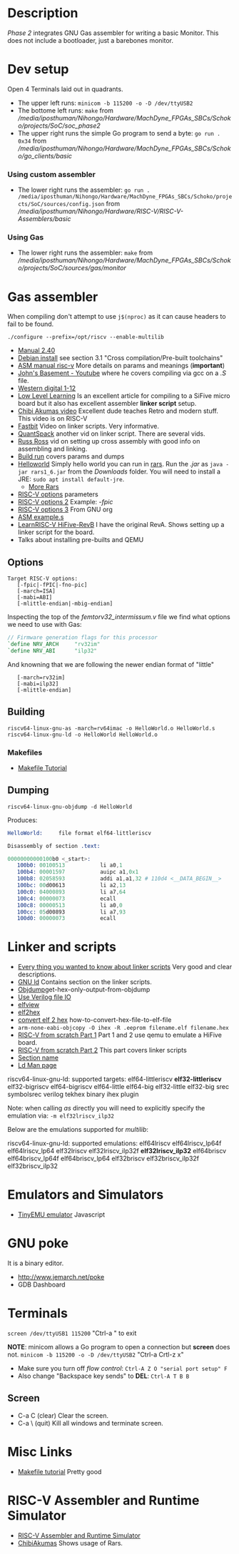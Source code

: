 # Description
*Phase 2* integrates GNU Gas assembler for writing a basic Monitor. This does not include a bootloader, just a barebones monitor.

# Dev setup 
Open 4 Terminals laid out in quadrants.
- The upper left runs: ```minicom -b 115200 -o -D /dev/ttyUSB2```
- The bottome left runs: ```make``` from */media/iposthuman/Nihongo/Hardware/MachDyne_FPGAs_SBCs/Schoko/projects/SoC/soc_phase2*
- The upper right runs the simple Go program to send a byte: ```go run . 0x34``` from */media/iposthuman/Nihongo/Hardware/MachDyne_FPGAs_SBCs/Schoko/go_clients/basic*

### Using custom assembler
- The lower right runs the assembler: ```go run . /media/iposthuman/Nihongo/Hardware/MachDyne_FPGAs_SBCs/Schoko/projects/SoC/sources/config.json``` from */media/iposthuman/Nihongo/Hardware/RISC-V/RISC-V-Assemblers/basic*

### Using Gas
- The lower right runs the assembler: ```make``` from */media/iposthuman/Nihongo/Hardware/MachDyne_FPGAs_SBCs/Schoko/projects/SoC/sources/gas/monitor*

# Gas assembler
When compiling don't attempt to use ```j$(nproc)``` as it can cause headers to fail to be found.

```./configure --prefix=/opt/riscv --enable-multilib```

- [Manual 2.40](https://sourceware.org/binutils/docs/as/)
- [Debian install](https://www.drtuber.com/video/4381194/beautiful-blonde-showing-her-big-boobs-on-cam#) see section 3.1 "Cross compilation/Pre-built toolchains"
- [ASM manual risc-v](https://github.com/riscv-non-isa/riscv-asm-manual/blob/master/riscv-asm.md) More details on params and meanings (**important**)
- [John's Basement - Youtube](https://www.youtube.com/watch?v=ODn7vnWOptM) where he covers compiling via gcc on a *.S* file.
- [Western digital 1-12](https://www.youtube.com/playlist?list=PL6noQ0vZDAdh_aGvqKvxd0brXImHXMuLY)
- [Low Level Learning](https://www.youtube.com/watch?v=n8g_XKSSqRo) Is an excellent article for compiling to a SiFive micro board but it also has excellent assembler **linker script** setup.
- [Chibi Akumas video](https://www.youtube.com/watch?v=bEUMLh2lasE&t=307s) Excellent dude teaches Retro and modern stuff. This video is on RISC-V
- [Fastbit](https://www.youtube.com/watch?v=B7oKdUvRhQQ) Video on linker scripts. Very informative.
- [QuantSpack](https://www.youtube.com/watch?v=-thR3Jy-Gew) another vid on linker script. There are several vids.
- [Russ Ross](https://www.youtube.com/watch?v=5g8M85r8Au8) vid on setting up cross assembly with good info on assembling and linking.
- [Build run](https://inst.eecs.berkeley.edu/~cs250/fa10/handouts/tut3-riscv.pdf) covers params and dumps
- [Helloworld](https://smist08.wordpress.com/2019/09/07/risc-v-assembly-language-hello-world/) Simply hello world you can run in [rars](https://github.com/TheThirdOne/rars). Run the *.jar* as ```java -jar rars1_6.jar``` from the *Downloads* folder. You will need to install a JRE: ```sudo apt install default-jre```.
  - [More Rars](http://ecen323wiki.groups.et.byu.net/labs/lab-04/)
- [RISC-V options](https://gcc.gnu.org/onlinedocs/gcc/RISC-V-Options.html) parameters
- [RISC-V options 2](https://sourceware.org/binutils/docs/as/RISC_002dV_002dOptions.html) Example: *-fpic*
- [RISC-V options 3](https://gcc.gnu.org/onlinedocs/gcc/gcc-command-options/machine-dependent-options/risc-v-options.html) From GNU org
- [ASM example.s](http://ix.io/2dyN/gas)
- [LearnRISC-V HiFive-RevB](https://www.youtube.com/watch?v=Xshh5iPholc) I have the original RevA. Shows setting up a linker script for the board.
- [](https://www.dynamsoft.com/codepool/riscv-barcode-sdk-qemu-emulator-ubuntu.html) Talks about installing pre-builts and QEMU

## Options
```
Target RISC-V options:
   [-fpic|-fPIC|-fno-pic]
   [-march=ISA]
   [-mabi=ABI]
   [-mlittle-endian|-mbig-endian]
```

Inspecting the top of the *femtorv32_intermissum.v* file we find what options we need to use with Gas:
```verilog
// Firmware generation flags for this processor
`define NRV_ARCH     "rv32im"
`define NRV_ABI      "ilp32"
```
And knowning that we are following the newer endian format of "little"
```
   [-march=rv32im]
   [-mabi=ilp32]
   [-mlittle-endian]
```

## Building
```
riscv64-linux-gnu-as -march=rv64imac -o HelloWorld.o HelloWorld.s
riscv64-linux-gnu-ld -o HelloWorld HelloWorld.o
```

### Makefiles
- [Makefile Tutorial](https://makefiletutorial.com/)

## Dumping
```
riscv64-linux-gnu-objdump -d HelloWorld
```

Produces:
```s
HelloWorld:     file format elf64-littleriscv

Disassembly of section .text:

00000000000100b0 <_start>:
   100b0: 00100513           li a0,1
   100b4: 00001597           auipc a1,0x1
   100b8: 02058593           addi a1,a1,32 # 110d4 <__DATA_BEGIN__>
   100bc: 00d00613           li a2,13
   100c0: 04000893           li a7,64
   100c4: 00000073           ecall
   100c8: 00000513           li a0,0
   100cc: 05d00893           li a7,93
   100d0: 00000073           ecall
```


# Linker and scripts
- [Every thing you wanted to know about linker scripts](https://mcyoung.xyz/2021/06/01/linker-script/) Very good and clear descriptions.
- [GNU ld](https://sourceware.org/binutils/docs/ld/index.html) Contains section on the linker scripts.
- [Objdump](https://unix.stackexchange.com/questions/421556/)get-hex-only-output-from-objdump
- [Use Verilog file IO](http://www.chris.spear.net/pli/fileio.htm)
- [elfview](https://github.com/mattfischer/elfview/tree/master/src)
- [elf2hex](https://github.com/sifive/elf2hex)
- [convert elf 2 hex](https://community.st.com/s/question/0D50X0000AlflsxSQA/) how-to-convert-hex-file-to-elf-file
- ```arm-none-eabi-objcopy -O ihex -R .eeprom filename.elf filename.hex```
- [RISC-V from scratch Part 1](https://twilco.github.io/riscv-from-scratch/2019/03/10/riscv-from-scratch-1.html) Part 1 and 2 use qemu to emulate a HiFive board.
- [RISC-V from scratch Part 2](https://twilco.github.io/riscv-from-scratch/2019/04/27/riscv-from-scratch-2.html) This part covers linker scripts
- [Section name](https://sourceware.org/binutils/docs/as/Section.html)
- [Ld Man page](https://manpages.debian.org/testing/binutils-riscv64-linux-gnu/riscv64-linux-gnu-ld.1.en.html)

riscv64-linux-gnu-ld: supported targets: elf64-littleriscv **elf32-littleriscv** elf32-bigriscv elf64-bigriscv elf64-little elf64-big elf32-little elf32-big srec symbolsrec verilog tekhex binary ihex plugin

Note: when calling *as* directly you will need to explicitly specify the emulation via: ```-m elf32lriscv_ilp32```

Below are the emulations supported for *multilib*:

riscv64-linux-gnu-ld: supported emulations: elf64lriscv elf64lriscv_lp64f elf64lriscv_lp64 elf32lriscv elf32lriscv_ilp32f **elf32lriscv_ilp32** elf64briscv elf64briscv_lp64f elf64briscv_lp64 elf32briscv elf32briscv_ilp32f elf32briscv_ilp32

# Emulators and Simulators
- [TinyEMU emulator](https://bellard.org/tinyemu/) Javascript

# GNU poke
It is a binary editor.
- http://www.jemarch.net/poke
- GDB Dashboard

# Terminals
```screen /dev/ttyUSB1 115200```  "Ctrl-a \" to exit

**NOTE**: minicom allows a Go program to open a connection but **screen** does not.
```minicom -b 115200 -o -D /dev/ttyUSB2``` "Ctrl-a Crtl-z x"

- Make sure you turn off *flow control*: ```Ctrl-A Z O "serial port setup" F```
- Also change "Backspace key sends" to **DEL**: ```Ctrl-A T B B```

## Screen
- C-a C              (clear)           Clear the screen.
- C-a \              (quit)            Kill all windows and terminate screen.

# Misc Links
- [Makefile tutorial](https://makefiletutorial.com/) Pretty good

# RISC-V Assembler and Runtime Simulator
- [RISC-V Assembler and Runtime Simulator](https://github.com/TheThirdOne/rars/wiki/Environment-Calls)
- [ChibiAkumas](https://www.youtube.com/watch?v=bEUMLh2lasE&list=PLp_QNRIYljFqBuOYDFluT66Y7biUH1Dnc&index=2) Shows usage of Rars.